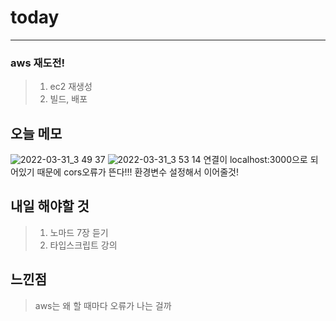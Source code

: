# today

-----------------
### aws 재도전!
> 1. ec2 재생성
> 2. 빌드, 배포

## 오늘 메모

![2022-03-31_3 49 37](https://user-images.githubusercontent.com/85835359/161080757-f1dd6894-65e3-48c0-9c50-609bb0a50528.jpg)
![2022-03-31_3 53 14](https://user-images.githubusercontent.com/85835359/161080776-a9428094-238e-43d4-a624-2de4002b1e61.jpg)
연결이 localhost:3000으로 되어있기 때문에 cors오류가 뜬다!!! 환경변수 설정해서 이어줄것!
## 내일 해야할 것
> 1. 노마드 7장 듣기
> 2. 타입스크립트 강의

## 느낀점
> aws는 왜 할 때마다 오류가 나는 걸까
